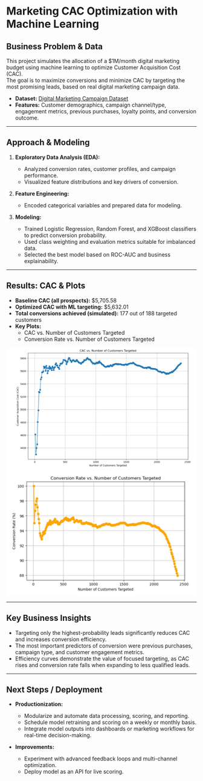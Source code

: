 # Marketing CAC Optimization with Machine Learning

## Business Problem & Data

This project simulates the allocation of a $1M/month digital marketing budget using machine learning to optimize Customer Acquisition Cost (CAC).  
The goal is to maximize conversions and minimize CAC by targeting the most promising leads, based on real digital marketing campaign data.

- **Dataset:** [Digital Marketing Campaign Dataset](digital_marketing_campaign_dataset.csv)
- **Features:** Customer demographics, campaign channel/type, engagement metrics, previous purchases, loyalty points, and conversion outcome.

---

## Approach & Modeling

1. **Exploratory Data Analysis (EDA):**
   - Analyzed conversion rates, customer profiles, and campaign performance.
   - Visualized feature distributions and key drivers of conversion.

2. **Feature Engineering:**
   - Encoded categorical variables and prepared data for modeling.

3. **Modeling:**
   - Trained Logistic Regression, Random Forest, and XGBoost classifiers to predict conversion probability.
   - Used class weighting and evaluation metrics suitable for imbalanced data.
   - Selected the best model based on ROC-AUC and business explainability.

---

## Results: CAC & Plots

- **Baseline CAC (all prospects):** \$5,705.58
- **Optimized CAC with ML targeting:** \$5,632.01
- **Total conversions achieved (simulated):** 177 out of 188 targeted customers
- **Key Plots:**
  - CAC vs. Number of Customers Targeted
  - Conversion Rate vs. Number of Customers Targeted

![CAC vs. Number of Customers Targeted](CAC_vs_Customers_Targeted.jpg)
![Conversion Rate vs. Number of Customers Targeted](Conversion_Rate_vs._Number_of_Customers_Targeted.jpg)

---

## Key Business Insights

- Targeting only the highest-probability leads significantly reduces CAC and increases conversion efficiency.
- The most important predictors of conversion were previous purchases, campaign type, and customer engagement metrics.
- Efficiency curves demonstrate the value of focused targeting, as CAC rises and conversion rate falls when expanding to less qualified leads.

---

## Next Steps / Deployment

- **Productionization:**  
  - Modularize and automate data processing, scoring, and reporting.
  - Schedule model retraining and scoring on a weekly or monthly basis.
  - Integrate model outputs into dashboards or marketing workflows for real-time decision-making.

- **Improvements:**  
  - Experiment with advanced feedback loops and multi-channel optimization.
  - Deploy model as an API for live scoring.
 
